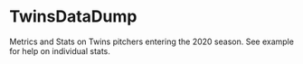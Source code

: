 # TwinsDataDump

Metrics and Stats on Twins pitchers entering the 2020 season. See example for help on individual stats.
